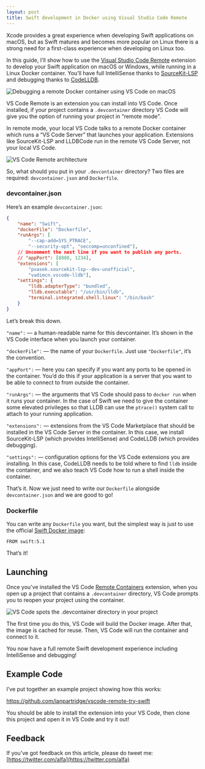 ```yaml
---
layout: post
title: Swift development in Docker using Visual Studio Code Remote
---
```


Xcode provides a great experience when developing Swift applications on macOS, but as Swift matures and becomes more popular on Linux there is a strong need for a first-class experience when developing on Linux too.

In this guide, I’ll show how to use the [Visual Studio Code Remote](https://code.visualstudio.com/docs/remote/containers) extension to develop your Swift application on macOS or Windows, while running in a Linux Docker container. You’ll have full IntelliSense thanks to [SourceKit-LSP](https://github.com/apple/sourcekit-lsp) and debugging thanks to [CodeLLDB](https://github.com/vadimcn/vscode-lldb).

![Debugging a remote Docker container using VS Code on macOS](https://ianpartridge.github.io/img/vscode-remote-1.png)

VS Code Remote is an extension you can install into VS Code. Once installed, if your project contains a `.devcontainer` directory VS Code will give you the option of running your project in “remote mode”.

In remote mode, your local VS Code talks to a remote Docker container which runs a “VS Code Server” that launches your application. Extensions like SourceKit-LSP and LLDBCode run in the remote VS Code Server, not your local VS Code.

![VS Code Remote architecture](https://ianpartridge.github.io/img/vscode-remote-2.png)

So, what should you put in your `.devcontainer` directory? Two files are required: `devcontainer.json` and `Dockerfile`.

### devcontainer.json

Here’s an example `devcontainer.json`:

```json
{
    "name": "Swift",
    "dockerFile": "Dockerfile",
    "runArgs": [
        "--cap-add=SYS_PTRACE",
        "--security-opt", "seccomp=unconfined"],
    // Uncomment the next line if you want to publish any ports.
    // "appPort": [8080, 1234],
    "extensions": [
        "pvasek.sourcekit-lsp--dev-unofficial",
        "vadimcn.vscode-lldb"],
    "settings": {
        "lldb.adapterType": "bundled",
        "lldb.executable": "/usr/bin/lldb",
        "terminal.integrated.shell.linux": "/bin/bash"
    }
}
```

Let’s break this down.

`"name":` — a human-readable name for this devcontainer. It’s shown in the VS Code interface when you launch your container.

`"dockerFile":` — the name of your `Dockerfile`. Just use `"Dockerfile"`, it’s the convention.

`"appPort":` — here you can specify if you want any ports to be opened in the container. You’d do this if your application is a server that you want to be able to connect to from outside the container.

`"runArgs":` — the arguments that VS Code should pass to `docker run` when it runs your container. In the case of Swift we need to give the container some elevated privileges so that LLDB can use the `ptrace()` system call to attach to your running application.

`"extensions":` — extensions from the VS Code Marketplace that should be installed in the VS Code Server in the container. In this case, we install SourceKit-LSP (which provides IntelliSense) and CodeLLDB (which provides debugging).

`"settings":` — configuration options for the VS Code extensions you are installing. In this case, CodeLLDB needs to be told where to find `lldb` inside the container, and we also teach VS Code how to run a shell inside the container.

That’s it. Now we just need to write our `Dockerfile` alongside `devcontainer.json` and we are good to go!

### Dockerfile

You can write any `Dockerfile` you want, but the simplest way is just to use the official [Swift Docker image](https://github.com/apple/swift-docker/):

```
FROM swift:5.1
```

That’s it!

## Launching

Once you’ve installed the VS Code [Remote Containers](https://marketplace.visualstudio.com/items?itemName=ms-vscode-remote.remote-containers) extension, when you open up a project that contains a `.devcontainer` directory, VS Code prompts you to reopen your project using the container.

![VS Code spots the .devcontainer directory in your project](https://ianpartridge.github.io/img/vscode-remote-3.png)

The first time you do this, VS Code will build the Docker image. After that, the image is cached for reuse. Then, VS Code will run the container and connect to it.

You now have a full remote Swift development experience including IntelliSense and debugging!

## Example Code

I’ve put together an example project showing how this works:

https://github.com/ianpartridge/vscode-remote-try-swift

You should be able to install the extension into your VS Code, then clone this project and open it in VS Code and try it out!

## Feedback

If you’ve got feedback on this article, please do tweet me: [https://twitter.com/alfa](https://twitter.com/alfa)
